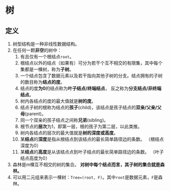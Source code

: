 # 树
## 定义
1. 树型结构是一种非线性数据结构。
2. 在任何一颗**非空**的树中：
    1) 有且仅有一个根结点`root`。
    2) 根结点以外的结点（如果有）可分为若干个互不相交的有限集，其中每个集都是一棵树，称为**子树**。
    3) 一个结点包含了数据元素以及若干指向其他子树的分支。结点拥有的子树的数目称为**结点的度**。
    4) 结点的度**为0**的结点称为**叶子结点/终端结点**， 反之称为**分支结点/非终端结点**。
    5) 树内各结点的度的最大值就是**树的度**。
    6) 结点子树的根称为结点的**孩子**(child)，该结点是孩子结点的**双亲/父亲/父母**(parent)。
    7) 同一个双亲的孩子结点之间称**兄弟**(sibling)。
    8) 根节点的**层次**为1，即第一层，根的孩子为第二层，以此类推。
    9) 树内各结点的层次的最大值就是**树的深度或高度**。
    10) 某**结点**的**深度**是指从根结点到该结点的最长简单路径边的条数。 （根结点深度为0）
    11) 某**结点**的**高度**是从该结点点到叶子结点的最长简单路径边的条数。 （叶子结点高度为0）
3. 森林是$m$棵互不相交的树的集合。 **对树中每个结点而言，其子树的集合就是森林。**
4. 可以用二元组来表示一棵树：`Tree=(root, F)`。其中`root`是数据元素，`F`是森林。